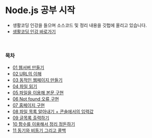 # Node.js 공부 시작

- 생활코딩 인강을 들으며 소스코드 및 정리 내용을 깃헙에 올리고 있습니다.
- [생활코딩 인강 바로가기](https://www.opentutorials.org/course/3332)

​              



### 목차

- [01 웹서버 만들기](https://github.com/JHM9191/Nodejs_practice/tree/master/01_creating_webserver)
- [02 URL의 이해](https://github.com/JHM9191/Nodejs_practice/tree/master/02_url)
- [03 동적인 웹페이지 만들기](https://github.com/JHM9191/Nodejs_practice/tree/master/03_dynamic_web)
- [04 파일 읽기](https://github.com/JHM9191/Nodejs_practice/tree/master/04_Read_file)
- [05 파일을 이용해 본문 구현](https://github.com/JHM9191/Nodejs_practice/tree/master/05_data)
- [06 Not found 오류 구현](https://github.com/JHM9191/Nodejs_practice/tree/master/06_not_found)
- [07 홈페이지 구현](https://github.com/JHM9191/Nodejs_practice/tree/master/07_home)
- [08 파일 목록 알아내기 + 콘솔에서의 입력값](https://github.com/JHM9191/Nodejs_practice/tree/master/08_filelist)
- [09 글목록 출력하기](https://github.com/JHM9191/Nodejs_practice/tree/master/09_out_using_files)
- [10 함수를 이용해서 정리 정돈하기](https://github.com/JHM9191/Nodejs_practice/tree/master/10_organize_using_functions)
- [11 동기와 비동기 그리고 콜백](https://github.com/JHM9191/Nodejs_practice/tree/master/11_sync_async)

